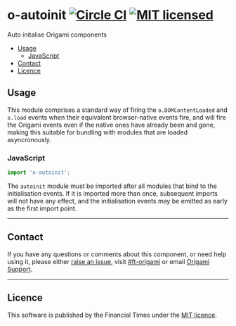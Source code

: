 # o-autoinit [![Circle CI](https://circleci.com/gh/Financial-Times/o-autoinit/tree/master.svg?style=svg)](https://circleci.com/gh/Financial-Times/o-autoinit/tree/master) [![MIT licensed](https://img.shields.io/badge/license-MIT-blue.svg)](#licence)


Auto initalise Origami components

- [Usage](#usage)
	- [JavaScript](#javascript)
- [Contact](#contact)
- [Licence](#licence)

## Usage

This module comprises a standard way of firing the `o.DOMContentLoaded` and `o.load` events when their equivalent browser-native events fire, and will fire the Origami events even if the native ones have already been and gone, making this suitable for bundling with modules that are loaded asyncronously.

### JavaScript

```javascript
import 'o-autoinit';
```

The `autoinit` module must be imported after all modules that bind to the initialisation events.  If it is imported more than once, subsequent imports will not have any effect, and the initialisation events may be emitted as early as the first import point.


---

## Contact

If you have any questions or comments about this component, or need help using it, please either [raise an issue](https://github.com/Financial-Times/o-autoinit/issues), visit [#ft-origami](https://financialtimes.slack.com/messages/ft-origami/) or email [Origami Support](mailto:origami-support@ft.com).

----

## Licence

This software is published by the Financial Times under the [MIT licence](http://opensource.org/licenses/MIT).
